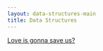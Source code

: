 ```yaml
---
layout: data-structures-main
title: Data Structures
---
```


[Love is gonna save us?](first-data-structure)
